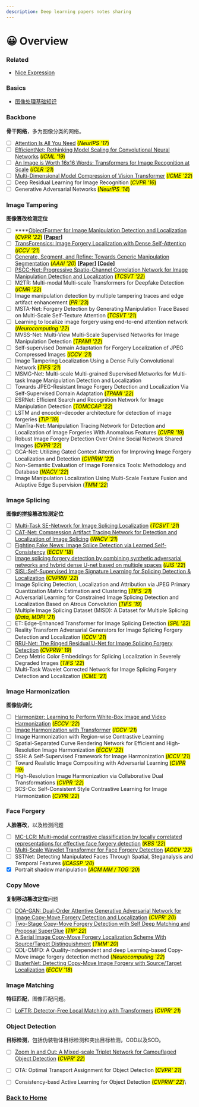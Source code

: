 ```yaml
---
description: Deep learning papers notes sharing
---
```


# 😀 Overview

### Related

* [Nice Expression](related/nice-expressions.md)

### Basics

* [图像处理基础知识](basic-knowledge/image-processing.md)

### Backbone

**骨干网络**，多为图像分类的网络。

* [ ] [Attention Is All You Need](backbone/transformer.md) <mark style="background-color:yellow;">(</mark>_<mark style="background-color:yellow;">NeurIPS '17</mark>_<mark style="background-color:yellow;">)</mark>
* [ ] [EfficientNet: Rethinking Model Scaling for Convolutional Neural Networks](backbone/efficientnet.md) <mark style="background-color:yellow;">(</mark>_<mark style="background-color:yellow;">ICML '19</mark>_<mark style="background-color:yellow;">)</mark>
* [ ] [An Image is Worth 16x16 Words: Transformers for Image Recognition at Scale](backbone/vit.md) <mark style="background-color:yellow;">(</mark>_<mark style="background-color:yellow;">ICLR '21</mark>_<mark style="background-color:yellow;">)</mark>
* [ ] [Multi-Dimensional Model Compression of Vision Transformer](backbone/multi-dimensional-compression-vit.md) <mark style="background-color:yellow;">(</mark>_<mark style="background-color:yellow;">ICME '22</mark>_<mark style="background-color:yellow;">)</mark>
* [ ] Deep Residual Learning for Image Recognition <mark style="background-color:yellow;">(</mark>_<mark style="background-color:yellow;">CVPR '16</mark>_<mark style="background-color:yellow;">)</mark>
* [ ] Generative Adversarial Networks <mark style="background-color:yellow;">(</mark>_<mark style="background-color:yellow;">NeurIPS '14</mark>_<mark style="background-color:yellow;">)</mark>

### Image Tampering

**图像篡改检测定位**

* [ ] ****[ObjectFormer for Image Manipulation Detection and Localization](image-forgery/objectformer.md) <mark style="background-color:yellow;">(</mark>_<mark style="background-color:yellow;">CVPR '22</mark>_<mark style="background-color:yellow;">)</mark> **\[**[**Paper**](https://arxiv.org/abs/2203.14681)**]**&#x20;
* [ ] [TransForensics: Image Forgery Localization with Dense Self-Attention](image-forgery/transforensics.md) <mark style="background-color:yellow;">(</mark>_<mark style="background-color:yellow;">ICCV '21</mark>_<mark style="background-color:yellow;">)</mark>
* [ ] [Generate, Segment, and Refine: Towards Generic Manipulation Segmentation](image-forgery/gsrnet.md)  <mark style="background-color:yellow;">(</mark>_<mark style="background-color:yellow;">AAAI '20</mark>_<mark style="background-color:yellow;">)</mark> **\[**[**Paper**](https://arxiv.org/abs/1811.09729)**] \[**[**Code**](https://github.com/pengzhou1108/GSRNet)**]**
* [ ] [PSCC-Net: Progressive Spatio-Channel Correlation Network for Image Manipulation Detection and Localization](image-forgery/pscc-net.md) <mark style="background-color:yellow;">(</mark>_<mark style="background-color:yellow;">TCSVT '22</mark>_<mark style="background-color:yellow;">)</mark>
* [ ] M2TR: Multi-modal Multi-scale Transformers for Deepfake Detection <mark style="background-color:yellow;">(</mark>_<mark style="background-color:yellow;">ICMR '22</mark>_<mark style="background-color:yellow;">)</mark>
* [ ] Image manipulation detection by multiple tampering traces and edge artifact enhancement <mark style="background-color:yellow;">(</mark>_<mark style="background-color:yellow;">PR '23</mark>_<mark style="background-color:yellow;">)</mark>
* [ ] MSTA-Net: Forgery Detection by Generating Manipulation Trace Based on Multi-Scale Self-Texture Attention <mark style="background-color:yellow;">(</mark>_<mark style="background-color:yellow;">TCSVT '21</mark>_<mark style="background-color:yellow;">)</mark>
* [ ] Learning to localize image forgery using end-to-end attention network <mark style="background-color:yellow;">(</mark>_<mark style="background-color:yellow;">Neurocomputing '22</mark>_<mark style="background-color:yellow;">)</mark>
* [ ] MVSS-Net: Multi-View Multi-Scale Supervised Networks for Image Manipulation Detection <mark style="background-color:yellow;">(</mark>_<mark style="background-color:yellow;">TPAMI '22</mark>_<mark style="background-color:yellow;">)</mark>
* [ ] Self-supervised Domain Adaptation for Forgery Localization of JPEG Compressed Images <mark style="background-color:yellow;">(</mark>_<mark style="background-color:yellow;">ICCV '21</mark>_<mark style="background-color:yellow;">)</mark>
* [ ] Image Tampering Localization Using a Dense Fully Convolutional Network <mark style="background-color:yellow;">(</mark>_<mark style="background-color:yellow;">TIFS '21</mark>_<mark style="background-color:yellow;">)</mark>
* [ ] MSMG-Net: Multi-scale Multi-grained Supervised Metworks for Multi-task Image Manipulation Detection and Localization
* [ ] Towards JPEG-Resistant Image Forgery Detection and Localization Via Self-Supervised Domain Adaptation <mark style="background-color:yellow;">(</mark>_<mark style="background-color:yellow;">TPAMI '22</mark>_<mark style="background-color:yellow;">)</mark>
* [ ] ESRNet: Efficient Search and Recognition Network for Image Manipulation Detection <mark style="background-color:yellow;">(</mark>_<mark style="background-color:yellow;">TOMCCAP '22</mark>_<mark style="background-color:yellow;">)</mark>
* [ ] LSTM and encoder–decoder architecture for detection of image forgeries <mark style="background-color:yellow;">(</mark>_<mark style="background-color:yellow;">TIP '19</mark>_<mark style="background-color:yellow;">)</mark>
* [ ] ManTra-Net: Manipulation Tracing Network for Detection and Localization of Image Forgeries With Anomalous Features <mark style="background-color:yellow;">(</mark>_<mark style="background-color:yellow;">CVPR '19</mark>_<mark style="background-color:yellow;">)</mark>
* [ ] Robust Image Forgery Detection Over Online Social Network Shared Images <mark style="background-color:yellow;">(</mark>_<mark style="background-color:yellow;">CVPR '22</mark>_<mark style="background-color:yellow;">)</mark>
* [ ] GCA-Net: Utilizing Gated Context Attention for Improving Image Forgery Localization and Detection <mark style="background-color:yellow;">(</mark>_<mark style="background-color:yellow;">CVPRW '22</mark>_<mark style="background-color:yellow;">)</mark>
* [ ] Non-Semantic Evaluation of Image Forensics Tools: Methodology and Database <mark style="background-color:yellow;">(</mark>_<mark style="background-color:yellow;">WACV '22</mark>_<mark style="background-color:yellow;">)</mark>
* [ ] Image Manipulation Localization Using Multi-Scale Feature Fusion and Adaptive Edge Supervision (_<mark style="background-color:yellow;">TMM '22</mark>_)

### Image Splicing

**图像的拼接篡改检测定位**

* [ ] [Multi-Task SE-Network for Image Splicing Localization](image-splicing/multi-task-se-network.md) <mark style="background-color:yellow;">(</mark>_<mark style="background-color:yellow;">TCSVT '21</mark>_<mark style="background-color:yellow;">)</mark>
* [ ] [CAT-Net: Compression Artifact Tracing Network for Detection and Localization of Image Splicing](image-splicing/cat-net.md) <mark style="background-color:yellow;">(</mark>_<mark style="background-color:yellow;">WACV '21</mark>_<mark style="background-color:yellow;">)</mark>
* [ ] [Fighting Fake News: Image Splice Detection via Learned Self-Consistency](image-splicing/self-consistency.md) <mark style="background-color:yellow;">(</mark>_<mark style="background-color:yellow;">ECCV '18</mark>_<mark style="background-color:yellow;">)</mark>
* [ ] [Image splicing forgery detection by combining synthetic adversarial networks and hybrid dense U-net based on multiple spaces](image-splicing/san-and-hdu-net.md) <mark style="background-color:yellow;">(</mark>_<mark style="background-color:yellow;">IJIS '22</mark>_<mark style="background-color:yellow;">)</mark>
* [ ] [SISL:Self-Supervised Image Signature Learning for Splicing Detection & Localization](image-splicing/sisl.md) <mark style="background-color:yellow;">(</mark>_<mark style="background-color:yellow;">CVPRW '22</mark>_<mark style="background-color:yellow;">)</mark>
* [ ] Image Splicing Detection, Localization and Attribution via JPEG Primary Quantization Matrix Estimation and Clustering <mark style="background-color:yellow;">(</mark>_<mark style="background-color:yellow;">TIFS '21</mark>_<mark style="background-color:yellow;">)</mark>
* [ ] Adversarial Learning for Constrained Image Splicing Detection and Localization Based on Atrous Convolution <mark style="background-color:yellow;">(</mark>_<mark style="background-color:yellow;">TIFS '19</mark>_<mark style="background-color:yellow;">)</mark>
* [ ] Multiple Image Splicing Dataset (MISD): A Dataset for Multiple Splicing <mark style="background-color:yellow;">(</mark>_<mark style="background-color:yellow;">Data, MDPI '21</mark>_<mark style="background-color:yellow;">)</mark>
* [ ] ET: Edge-Enhanced Transformer for Image Splicing Detection <mark style="background-color:yellow;">(</mark>_<mark style="background-color:yellow;">SPL '22</mark>_<mark style="background-color:yellow;">)</mark>
* [ ] Reality Transform Adversarial Generators for Image Splicing Forgery Detection and Localization <mark style="background-color:yellow;">(I</mark>_<mark style="background-color:yellow;">CCV '21</mark>_<mark style="background-color:yellow;">)</mark>
* [ ] [RRU-Net: The Ringed Residual U-Net for Image Splicing Forgery Detection](https://github.com/yelusaleng/RRU-Net) <mark style="background-color:yellow;">(</mark>_<mark style="background-color:yellow;">CVPRW' 19</mark>_<mark style="background-color:yellow;">)</mark>
* [ ] Deep Metric Color Embeddings for Splicing Localization in Severely Degraded Images <mark style="background-color:yellow;">(</mark>_<mark style="background-color:yellow;">TIFS '22</mark>_<mark style="background-color:yellow;">)</mark>
* [ ] Multi-Task Wavelet Corrected Network for Image Splicing Forgery Detection and Localization <mark style="background-color:yellow;">(</mark>_<mark style="background-color:yellow;">ICME '21</mark>_<mark style="background-color:yellow;">)</mark>

### Image Harmonization

**图像协调化**

* [ ] [Harmonizer: Learning to Perform White-Box Image and Video Harmonization](image-harmonization/harmonizer.md) <mark style="background-color:yellow;">(</mark>_<mark style="background-color:yellow;">ECCV '22</mark>_<mark style="background-color:yellow;">)</mark>
* [ ] [Image Harmonization with Transformer](image-harmonization/ht-d-ht.md) <mark style="background-color:yellow;">(</mark>_<mark style="background-color:yellow;">ICCV '21</mark>_<mark style="background-color:yellow;">)</mark>
* [ ] Image Harmonization with Region-wise Contrastive Learning
* [ ] Spatial-Separated Curve Rendering Network for Efficient and High-Resolution Image Harmonization <mark style="background-color:yellow;">(</mark>_<mark style="background-color:yellow;">ECCV '22</mark>_<mark style="background-color:yellow;">)</mark>
* [ ] SSH: A Self-Supervised Framework for Image Harmonization <mark style="background-color:yellow;">(</mark>_<mark style="background-color:yellow;">ICCV '21</mark>_<mark style="background-color:yellow;">)</mark>
* [ ] Toward Realistic Image Compositing with Adversarial Learning <mark style="background-color:yellow;">(</mark>_<mark style="background-color:yellow;">CVPR '19</mark>_<mark style="background-color:yellow;">)</mark>
* [ ] High-Resolution Image Harmonization via Collaborative Dual Transformations <mark style="background-color:yellow;">(</mark>_<mark style="background-color:yellow;">CVPR '22</mark>_<mark style="background-color:yellow;">)</mark>
* [ ] SCS-Co: Self-Consistent Style Contrastive Learning for Image Harmonization <mark style="background-color:yellow;">(</mark>_<mark style="background-color:yellow;">CVPR '22</mark>_<mark style="background-color:yellow;">)</mark>&#x20;

### Face Forgery

**人脸篡改**，以及检测问题

* [ ] [MC-LCR: Multi-modal contrastive classification by locally correlated representations for effective face forgery detection](face-forgery/mc-lcr.md) <mark style="background-color:yellow;">(</mark>_<mark style="background-color:yellow;">KBS '22</mark>_<mark style="background-color:yellow;">)</mark>
* [ ] [Multi-Scale Wavelet Transformer for Face Forgery Detection](face-forgery/multi-scale-wavelettransformer.md) <mark style="background-color:yellow;">(</mark>_<mark style="background-color:yellow;">ACCV '22</mark>_<mark style="background-color:yellow;">)</mark>
* [ ] SSTNet: Detecting Manipulated Faces Through Spatial, Steganalysis and Temporal Features <mark style="background-color:yellow;">(</mark>_<mark style="background-color:yellow;">ICASSP '20</mark>_<mark style="background-color:yellow;">)</mark>
* [x] Portrait shadow manipulation <mark style="background-color:yellow;">(</mark>_<mark style="background-color:yellow;">ACM MM / TOG '20</mark>_<mark style="background-color:yellow;">)</mark>

### Copy Move

**复制移动篡改定位**问题

* [ ] [DOA-GAN: Dual-Order Attentive Generative Adversarial Network for Image Copy-Move Forgery Detection and Localization](copy-move/doa-gan.md) <mark style="background-color:yellow;">(</mark>_<mark style="background-color:yellow;">CVPR' 20</mark>_<mark style="background-color:yellow;">)</mark>
* [ ] [Two-Stage Copy-Move Forgery Detection with Self Deep Matching and Proposal SuperGlue](copy-move/selfdm-ps.md) <mark style="background-color:yellow;">(</mark>_<mark style="background-color:yellow;">TIP' 22</mark>_<mark style="background-color:yellow;">)</mark>
* [ ] [A Serial Image Copy-Move Forgery Localization Scheme With Source/Target Distinguishment](copy-move/cmsdnet.md) <mark style="background-color:yellow;">(</mark>_<mark style="background-color:yellow;">TMM' 20</mark>_<mark style="background-color:yellow;">)</mark>
* [ ] QDL-CMFD: A Quality-independent and deep Learning-based Copy-Move image forgery detection method <mark style="background-color:yellow;">(</mark>_<mark style="background-color:yellow;">Neurocomputing '22</mark>_<mark style="background-color:yellow;">)</mark>
* [ ] [BusterNet: Detecting Copy-Move Image Forgery with Source/Target Localization](copy-move/busternet.md) <mark style="background-color:yellow;">(</mark>_<mark style="background-color:yellow;">ECCV '18</mark>_<mark style="background-color:yellow;">)</mark>

### Image Matching

**特征匹配**，图像匹配问题。

* [ ] [LoFTR: Detector-Free Local Matching with Transformers](image-matching/loftr.md) <mark style="background-color:yellow;">(</mark>_<mark style="background-color:yellow;">CVPR' 21</mark>_<mark style="background-color:yellow;">)</mark>

### Object Detection

**目标检测**，包括伪装物体目标检测和突出目标检测，COD以及SOD。

* [ ] [Zoom In and Out: A Mixed-scale Triplet Network for Camouflaged Object Detection](object-dection/zoomnet-cod.md) <mark style="background-color:yellow;">(</mark>_<mark style="background-color:yellow;">CVPR' 22</mark>_<mark style="background-color:yellow;">)</mark>
* [ ] OTA: Optimal Transport Assignment for Object Detection <mark style="background-color:yellow;">(</mark>_<mark style="background-color:yellow;">CVPR' 21</mark>_<mark style="background-color:yellow;">)</mark>
* [ ] Consistency-basd Active Learning for Object Detection <mark style="background-color:yellow;">(</mark>_<mark style="background-color:yellow;">CVPRW' 22</mark>_<mark style="background-color:yellow;">)</mark>\


### [Back to Home](https://zihol.gitbook.io/)

